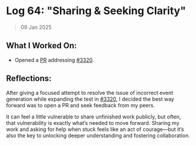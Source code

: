 # Log 64: "Sharing & Seeking Clarity"

> 09 Jan 2025

## What I Worked On:

- Opened a [PR](https://github.com/lightningdevkit/rust-lightning/pull/3514)
  addressing
  [#3320](https://github.com/lightningdevkit/rust-lightning/issues/3320).

## Reflections:

After giving a focused attempt to resolve the issue of incorrect event
generation while expanding the test in
[#3320](https://github.com/lightningdevkit/rust-lightning/issues/3320), I
decided the best way forward was to open a PR and seek feedback from my peers.

It can feel a little vulnerable to share unfinished work publicly, but often,
that vulnerability is exactly what’s needed to move forward. Sharing my work and
asking for help when stuck feels like an act of courage—but it’s also the key to
unlocking deeper understanding and fostering collaboration.
